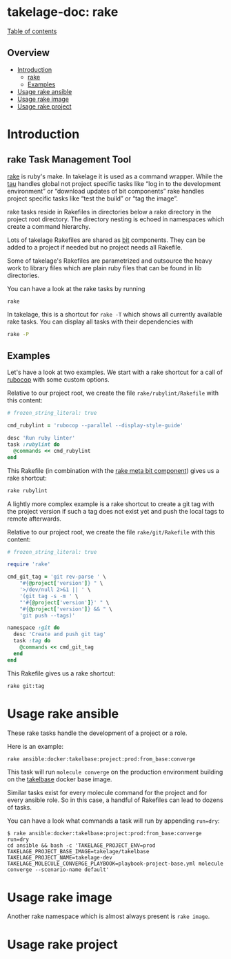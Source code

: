 # takelage-doc: rake

[Table of contents](../../README.md)

## Overview 

- [Introduction](#introduction)
  - [rake](#rake)
  - [Examples](#example)
- [Usage rake ansible](#ansible)
- [Usage rake image](#image)
- [Usage rake project](#project)

<a name="introduction"/>

# Introduction

<a name="rake"/>

## rake Task Management Tool

[rake](https://github.com/ruby/rake) is ruby's make.
In takelage it is used as a command wrapper.
While the 
[tau](https://github.com/geospin-takelage/takelage-cli) 
handles global not project specific tasks
like “log in to the development environment”
or “download updates of bit components”
rake handles project specific tasks like
“test the build” or “tag the image”.

rake tasks reside in Rakefiles in directories
below a rake directory in the project root directory.
The directory nesting is echoed in namespaces
which create a command hierarchy.

Lots of takelage Rakefiles are shared as 
[bit](../tau/tau_bit.md)
components. They can be added to a project
if needed but no project needs all Rakefile.

Some of takelage's Rakefiles are parametrized
and outsource the heavy work to library files
which are plain ruby files that can be found 
in lib directories.

You can have a look at the rake tasks by running

```
rake
```

In takelage, this is a shortcut for `rake -T` which
shows all currently available rake tasks.
You can display all tasks with their dependencies with

```bash
rake -P
```

<a name="example"/>

## Examples

Let's have a look at two examples.
We start with a rake shortcut for a call of
[rubocop](https://github.com/rubocop-hq/rubocop)
with some custom options. 

Relative to our project root, we create the file 
`rake/rubylint/Rakefile` with this content:

```ruby
# frozen_string_literal: true

cmd_rubylint = 'rubocop --parallel --display-style-guide'

desc 'Run ruby linter'
task :rubylint do
  @commands << cmd_rubylint
end
```

This Rakefile (in combination with the 
[rake meta bit component](https://github.com/geospin-takelage/takelage-dev/blob/master/rake/meta/Rakefile))
gives us a rake shortcut:

```bash
rake rubylint
```

A lightly more complex example is a 
rake shortcut to create a git tag
with the project version 
if such a tag does not exist yet 
and push the local tags to remote afterwards.

Relative to our project root, we create the file 
`rake/git/Rakefile` with this content:

```ruby
# frozen_string_literal: true

require 'rake'

cmd_git_tag = 'git rev-parse ' \
    "#{@project['version']} " \
    '>/dev/null 2>&1 || ' \
    '(git tag -s -m ' \
    "'#{@project['version']}' " \
    "#{@project['version']} && " \
    'git push --tags)'

namespace :git do
  desc 'Create and push git tag'
  task :tag do
    @commands << cmd_git_tag
  end
end
```

This Rakefile gives us a rake shortcut:

```bash
rake git:tag
```

<a name="ansible"/>

# Usage rake ansible

These rake tasks handle the development of a project or a role. 

Here is an example:

```bash
rake ansible:docker:takelbase:project:prod:from_base:converge
```

This task will run `molecule converge` on the
production environment building on the 
[takelbase](https://hub.docker.com/r/takelage/takelbase)
docker base image.

Similar tasks exist for every molecule command for the project
and for every ansible role.
So in this case, a handful of Rakefiles can lead to dozens of tasks.

You can have a look what commands a task will run by appending `run=dry`:

```
$ rake ansible:docker:takelbase:project:prod:from_base:converge run=dry
cd ansible && bash -c 'TAKELAGE_PROJECT_ENV=prod TAKELAGE_PROJECT_BASE_IMAGE=takelage/takelbase TAKELAGE_PROJECT_NAME=takelage-dev TAKELAGE_MOLECULE_CONVERGE_PLAYBOOK=playbook-project-base.yml molecule converge --scenario-name default'
```

<a name="image"/>

# Usage rake image

Another rake namespace which is almost always present is `rake image`.


<a name="project"/>

# Usage rake project


